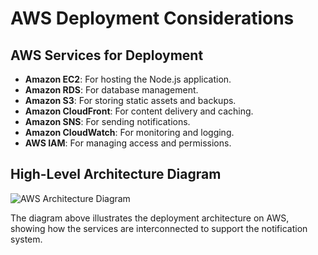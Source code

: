 # AWS Deployment Considerations

## AWS Services for Deployment

- **Amazon EC2**: For hosting the Node.js application.
- **Amazon RDS**: For database management.
- **Amazon S3**: For storing static assets and backups.
- **Amazon CloudFront**: For content delivery and caching.
- **Amazon SNS**: For sending notifications.
- **Amazon CloudWatch**: For monitoring and logging.
- **AWS IAM**: For managing access and permissions.

## High-Level Architecture Diagram

![AWS Architecture Diagram](aws_architecture_diagram.png)

The diagram above illustrates the deployment architecture on AWS, showing how the services are interconnected to support the notification system.
